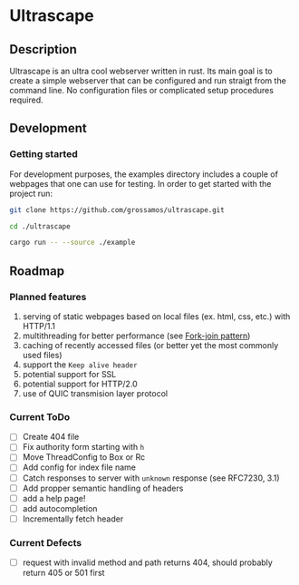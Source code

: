 # Ultrascape

## Description
Ultrascape is an ultra cool webserver written in rust. 
Its main goal is to create a simple webserver that can be configured and run straigt from the command line. 
No configuration files or complicated setup procedures required.

## Development
### Getting started
For development purposes, the examples directory includes a couple of webpages that one can use for testing.
In order to get started with the project run:
```bash
git clone https://github.com/grossamos/ultrascape.git

cd ./ultrascape

cargo run -- --source ./example
```

## Roadmap
### Planned features
1. serving of static webpages based on local files (ex. html, css, etc.) with HTTP/1.1
2. multithreading for better performance (see [Fork-join pattern](https://en.wikipedia.org/wiki/Fork%E2%80%93join_model))
3. caching of recently accessed files (or better yet the most commonly used files)
5. support the `Keep alive header`
4. potential support for SSL
5. potential support for HTTP/2.0
6. use of QUIC transmision layer protocol

### Current ToDo
- [ ] Create 404 file
- [ ] Fix authority form starting with `h`
- [ ] Move ThreadConfig to Box or Rc
- [ ] Add config for index file name
- [ ] Catch responses to server with `unknown` response (see RFC7230, 3.1)
- [ ] Add propper semantic handling of headers
- [ ] add a help page!
- [ ] add autocompletion
- [ ] Incrementally fetch header

### Current Defects
- [ ] request with invalid method and path returns 404, should probably return 405 or 501 first
